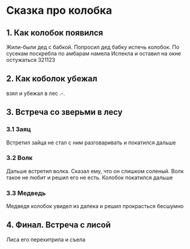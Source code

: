 # Сказка про колобка

## 1. Как колобок появился
Жили-были дед с бабкой. 
Попросил дед бабку испечь колобок.
По сусекам поскребла по амбарам намела
Испекла и оставил на окне остужаться 
321123

## 2. Как коболок убежал
взял и убежал в лес  .-.

## 3. Встреча со зверьми в лесу

### 3.1 Заяц 

Встретил зайца не стал с ним разговаривать и покатился дальше

### 3.2 Волк

Дальше встретил волка. Сказал ему, что он слишком соленый. Волк такое не любит и решил его не есть. Колобок покатился дальше


### 3.3 Медведь
Медведя колобок увидел из далека и решил прокрасться бесшумно
 
## 4. Финал. Встреча с лисой

Лиса его перехитрила и съела
